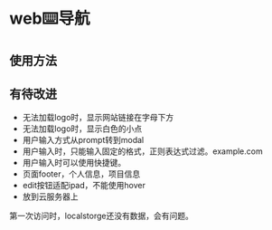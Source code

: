 # web⌨️导航

## 使用方法

## 有待改进
- 无法加载logo时，显示网站链接在字母下方
- 无法加载logo时，显示白色的小点
- 用户输入方式从prompt转到modal
- 用户输入时，只能输入固定的格式，正则表达式过滤。example.com
- 用户输入时可以使用快捷键。
- 页面footer，个人信息，项目信息
- edit按钮适配ipad，不能使用hover
- 放到云服务器上

第一次访问时，localstorge还没有数据，会有问题。